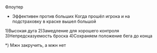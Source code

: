 Флоутер
- Эффективен против больших
Когда прошёл игрока и на подстраховку в краске вышел большой

1)Высокая дуга
2)Замедление для хорошего контроля
3)Непредсказуемость броска
4)Сохраняем положение бега до конца

*) Мжн закручить, а мжн нет